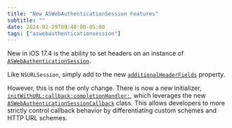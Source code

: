 ```yaml
---
title: "New ASWebAuthenticationSession Features"
subtitle: ""
date: 2024-02-29T09:40:00-05:00
tags: ["aswebauthenticationsession"]
---
```


New in iOS 17.4 is the ability to set headers on an instance of [`ASWebAuthenticationSession`](https://developer.apple.com/documentation/authenticationservices/aswebauthenticationsession?language=objc).

Like `NSURLSession`, simply add to the new [`additionalHeaderFields`](https://developer.apple.com/documentation/authenticationservices/aswebauthenticationsession/4316246-additionalheaderfields?language=objc) property.

However, this is not the only change. There is now a new initializer, [`initWithURL:callback:completionHandler:`](https://developer.apple.com/documentation/authenticationservices/aswebauthenticationsession/4316247-initwithurl?language=objc), which leverages the new [`ASWebAuthenticationSessionCallback`](https://developer.apple.com/documentation/authenticationservices/aswebauthenticationsessioncallback?language=objc) class. This allows developers to more strictly control callback behavior by differentiating custom schemes and HTTP URL schemes.
